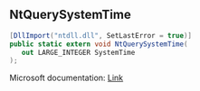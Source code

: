 ## NtQuerySystemTime

```csharp
[DllImport("ntdll.dll", SetLastError = true)]
public static extern void NtQuerySystemTime(
   out LARGE_INTEGER SystemTime
);
```

Microsoft documentation: [Link](https://docs.microsoft.com/en-us/windows-hardware/drivers/ddi/wdm/nf-wdm-kequerysystemtime)
